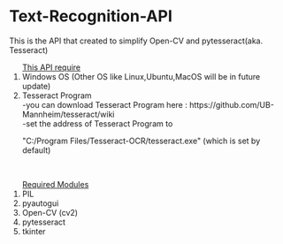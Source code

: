 # Text-Recognition-API
This is the API that created to simplify Open-CV and pytesseract(aka. Tesseract)

<ol><u>This API require</u>
<li>Windows OS (Other OS like Linux,Ubuntu,MacOS will be in future update)</li>
<li>Tesseract Program<br>
	-you can download Tesseract Program here : https://github.com/UB-Mannheim/tesseract/wiki<br>
	-set the address of Tesseract Program to <p>"C:/Program Files/Tesseract-OCR/tesseract.exe" (which is set by default)</p><br>
</li>
</ol>
<ol><u>Required Modules</u>
<li>PIL</li>
<li>pyautogui</li>
<li>Open-CV (cv2)</li>
<li>pytesseract</li>
<li>tkinter</li>
</ol>
